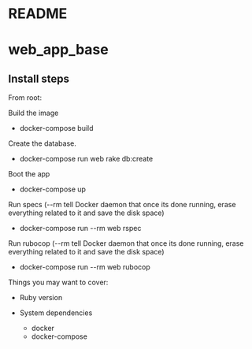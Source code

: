 # README

# web_app_base

## Install steps

From root:

Build the image
* docker-compose build

Create the database.
* docker-compose run web rake db:create

Boot the app
* docker-compose up

Run specs
(--rm tell Docker daemon that once its done running, erase everything related to it and save the disk space)
* docker-compose run --rm web rspec

Run rubocop
(--rm tell Docker daemon that once its done running, erase everything related to it and save the disk space)
* docker-compose run --rm web rubocop

Things you may want to cover:

* Ruby version

* System dependencies
  - docker
  - docker-compose
